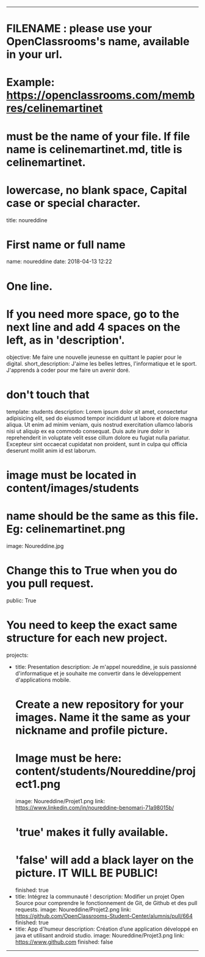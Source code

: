 ﻿---

# FILENAME : please use your OpenClassrooms's name, available in your url.
# Example: https://openclassrooms.com/membres/celinemartinet
# must be the name of your file. If file name is celinemartinet.md, title is celinemartinet.
# lowercase, no blank space, Capital case or special character.
title: noureddine

# First name or full name
name: noureddine
date: 2018-04-13 12:22

# One line.
# If you need more space, go to the next line and add 4 spaces on the left, as in 'description'.
objective: Me faire une nouvelle jeunesse en quittant le papier pour le digital.
short_description: J'aime les belles lettres, l'informatique et le sport. J'apprends à coder pour me faire un avenir doré.

# don't touch that
template: students
description:
    Lorem ipsum dolor sit amet, consectetur adipisicing elit, sed do eiusmod
    tempor incididunt ut labore et dolore magna aliqua. Ut enim ad minim veniam,
    quis nostrud exercitation ullamco laboris nisi ut aliquip ex ea commodo
    consequat. Duis aute irure dolor in reprehenderit in voluptate velit esse
    cillum dolore eu fugiat nulla pariatur. Excepteur sint occaecat cupidatat non
    proident, sunt in culpa qui officia deserunt mollit anim id est laborum.

# image must be located in content/images/students
# name should be the same as this file. Eg: celinemartinet.png
image: Noureddine.jpg

# Change this to True when you do you pull request.
public: True

# You need to keep the exact same structure for each new project.
projects:
  - title: Presentation
    description: Je m'appel noureddine, je suis passionné d'informatique et je souhaite me convertir dans le développement d'applications mobile.
    # Create a new repository for your images. Name it the same as your nickname and profile picture.
    # Image must be here: content/students/Noureddine/project1.png
    image: Noureddine/Projet1.png
    link: https://www.linkedin.com/in/noureddine-benomari-71a98015b/
    # 'true' makes it fully available.
    # 'false' will add a black layer on the picture. IT WILL BE PUBLIC!
    finished: true
  - title: Intégrez la communauté !
    description: Modifier un projet Open Source pour comprendre le fonctionnement de Git, de Github et des pull requests. 
    image: Noureddine/Projet2.png
    link: https://github.com/OpenClassrooms-Student-Center/alumnis/pull/664
    finished: true
  - title: App d'humeur
    description: Création d’une application développé en java et utilisant android studio.
    image: Noureddine/Projet3.png
    link: https://www.github.com
    finished: false
---